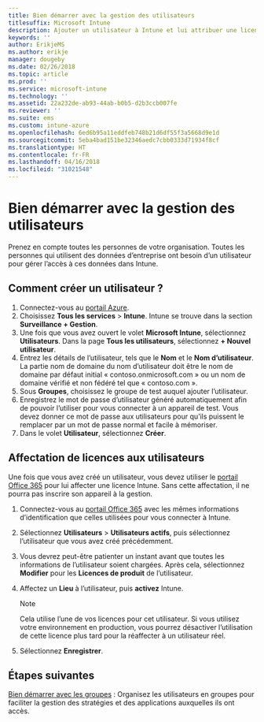 ```yaml
---
title: Bien démarrer avec la gestion des utilisateurs
titlesuffix: Microsoft Intune
description: Ajouter un utilisateur à Intune et lui attribuer une licence pour qu’il puisse accéder aux ressources de l’entreprise sur des appareils mobiles.
keywords: ''
author: ErikjeMS
ms.author: erikje
manager: dougeby
ms.date: 02/26/2018
ms.topic: article
ms.prod: ''
ms.service: microsoft-intune
ms.technology: ''
ms.assetid: 22a232de-ab93-44ab-b0b5-d2b3ccb007fe
ms.reviewer: ''
ms.suite: ems
ms.custom: intune-azure
ms.openlocfilehash: 6ed6b95a11eddfeb748b21d6df55f3a5668d9e1d
ms.sourcegitcommit: 5eba4bad151be32346aedc7cbb0333d71934f8cf
ms.translationtype: HT
ms.contentlocale: fr-FR
ms.lasthandoff: 04/16/2018
ms.locfileid: "31021548"
---
```

# <a name="get-started-managing-users"></a>Bien démarrer avec la gestion des utilisateurs

Prenez en compte toutes les personnes de votre organisation. Toutes les personnes qui utilisent des données d’entreprise ont besoin d’un utilisateur pour gérer l’accès à ces données dans Intune.

## <a name="how-do-i-create-a-user"></a>Comment créer un utilisateur ?

1. Connectez-vous au [portail Azure](https://portal.azure.com).
2. Choisissez **Tous les services** > **Intune**. Intune se trouve dans la section **Surveillance + Gestion**.
3. Une fois que vous avez ouvert le volet **Microsoft Intune**, sélectionnez **Utilisateurs**. Dans la page **Tous les utilisateurs**, sélectionnez **+ Nouvel utilisateur**.
4. Entrez les détails de l’utilisateur, tels que le **Nom** et le **Nom d’utilisateur**. La partie nom de domaine du nom d’utilisateur doit être le nom de domaine par défaut initial « contoso.onmicrosoft.com » ou un nom de domaine vérifié et non fédéré tel que « contoso.com ».
5. Sous **Groupes**, choisissez le groupe de test auquel ajouter l’utilisateur.
6. Enregistrez le mot de passe d’utilisateur généré automatiquement afin de pouvoir l’utiliser pour vous connecter à un appareil de test. Vous devez donner ce mot de passe aux utilisateurs pour qu’ils puissent le remplacer par un mot de passe normal et facile à mémoriser.
7. Dans le volet **Utilisateur**, sélectionnez **Créer**.

## <a name="assigning-licenses-to-users"></a>Affectation de licences aux utilisateurs

Une fois que vous avez créé un utilisateur, vous devez utiliser le [portail Office 365](http://go.microsoft.com/fwlink/p/?LinkId=698854) pour lui affecter une licence Intune. Sans cette affectation, il ne pourra pas inscrire son appareil à la gestion.

1. Connectez-vous au [portail Office 365](http://go.microsoft.com/fwlink/p/?LinkId=698854) avec les mêmes informations d’identification que celles utilisées pour vous connecter à Intune.
2. Sélectionnez **Utilisateurs** > **Utilisateurs actifs**, puis sélectionnez l’utilisateur que vous avez créé précédemment.
3. Vous devrez peut-être patienter un instant avant que toutes les informations de l’utilisateur soient chargées. Après cela, sélectionnez **Modifier** pour les **Licences de produit** de l’utilisateur.
4. Affectez un **Lieu** à l’utilisateur, puis **activez** Intune.

   > [!NOTE]
   > Cela utilise l’une de vos licences pour cet utilisateur. Si vous utilisez votre environnement en production, vous pourrez désactiver l’utilisation de cette licence plus tard pour la réaffecter à un utilisateur réel.

5. Sélectionnez **Enregistrer**.

## <a name="next-steps"></a>Étapes suivantes

[Bien démarrer avec les groupes](get-started-groups.md) : Organisez les utilisateurs en groupes pour faciliter la gestion des stratégies et des applications auxquelles ils ont accès.
